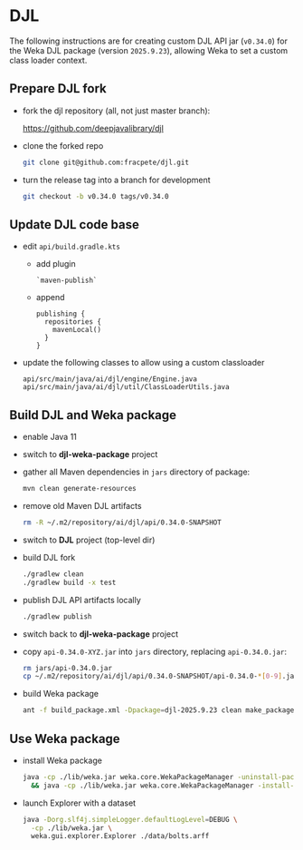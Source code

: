 # DJL

The following instructions are for creating custom DJL API jar (`v0.34.0`)
for the Weka DJL package (version `2025.9.23`), allowing Weka to set a custom 
class loader context.

## Prepare DJL fork

* fork the djl repository (all, not just master branch):

  https://github.com/deepjavalibrary/djl

* clone the forked repo

  ```bash
  git clone git@github.com:fracpete/djl.git
  ```

* turn the release tag into a branch for development

  ```bash
  git checkout -b v0.34.0 tags/v0.34.0
  ```

## Update DJL code base
  
* edit `api/build.gradle.kts`

    * add plugin
  
      ```
      `maven-publish`
      ```
      
    * append

      ```
      publishing {
        repositories {
          mavenLocal()
        }
      }
      ```

* update the following classes to allow using a custom classloader

  ```
  api/src/main/java/ai/djl/engine/Engine.java
  api/src/main/java/ai/djl/util/ClassLoaderUtils.java
  ```

## Build DJL and Weka package

* enable Java 11

* switch to **djl-weka-package** project

* gather all Maven dependencies in `jars` directory of package:

  ```bash
  mvn clean generate-resources
  ```

* remove old Maven DJL artifacts

  ```bash
  rm -R ~/.m2/repository/ai/djl/api/0.34.0-SNAPSHOT
  ```

* switch to **DJL** project (top-level dir)

* build DJL fork

  ```bash
  ./gradlew clean
  ./gradlew build -x test
  ```
  
* publish DJL API artifacts locally

  ```bash
  ./gradlew publish
  ```

* switch back to **djl-weka-package** project

* copy `api-0.34.0-XYZ.jar` into `jars` directory, replacing `api-0.34.0.jar`:

  ```bash
  rm jars/api-0.34.0.jar
  cp ~/.m2/repository/ai/djl/api/0.34.0-SNAPSHOT/api-0.34.0-*[0-9].jar jars
  ```

* build Weka package
  
  ```bash
  ant -f build_package.xml -Dpackage=djl-2025.9.23 clean make_package
  ```

## Use Weka package

* install Weka package

  ```bash
  java -cp ./lib/weka.jar weka.core.WekaPackageManager -uninstall-package djl \
    && java -cp ./lib/weka.jar weka.core.WekaPackageManager -install-package ./dist/djl-2025.9.23.zip 
  ```

* launch Explorer with a dataset

  ```bash
  java -Dorg.slf4j.simpleLogger.defaultLogLevel=DEBUG \
    -cp ./lib/weka.jar \
    weka.gui.explorer.Explorer ./data/bolts.arff
  ```
